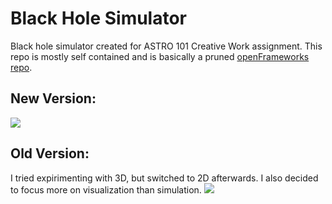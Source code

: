 # Black Hole Simulator
Black hole simulator created for ASTRO 101 Creative Work assignment. This repo is mostly self contained and is basically a pruned [openFrameworks repo](https://github.com/openframeworks/openFrameworks). 

## New Version:
![](https://github.com/tiganov/BHSim/blob/master/gifs/example2.gif)

## Old Version:
I tried expirimenting with 3D, but switched to 2D afterwards. I also decided to focus more on visualization than simulation.
![](https://github.com/tiganov/BHSim/blob/master/gifs/example.gif)
